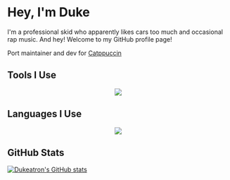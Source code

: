 # Hey, I'm Duke

I'm a professional skid who apparently likes cars too much and occasional rap music. And hey! Welcome to my GitHub profile page!

Port maintainer and dev for [Catppuccin](https://github.com/catppuccin)

## Tools I Use
<p align="center">
  <a href="https://skillicons.dev">
    <img src="https://skillicons.dev/icons?i=git,docker,vim,neovim,vscode,linux,bash" />
  </a>
</p>

## Languages I Use

<p align="center">
  <a href="https://skillicons.dev">
    <img src="https://skillicons.dev/icons?i=js,ts,python,rust,nodejs" />
  </a>
</p>

## GitHub Stats
[![Dukeatron's GitHub stats](https://github-readme-stats.vercel.app/api?username=Dukeatron&show_icons=true&theme=radical&count_private=true&hide=prs,stars)](https://youtube.com/)
